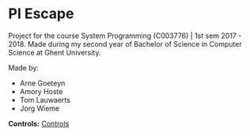 # PI Escape
Project for the course System Programming (C003776) | 1st sem 2017 - 2018. Made during my second year of Bachelor of Science in Computer Science at Ghent University.

Made by:
- Arne Goeteyn
- Amory Hoste
- Tom Lauwaerts
- Jorg Wieme

**Controls:** [Controls](controls.md)
